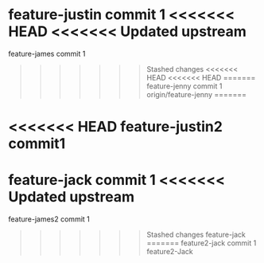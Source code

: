 feature-justin commit 1
<<<<<<< HEAD
<<<<<<< Updated upstream
=======
feature-james commit 1
>>>>>>> Stashed changes
<<<<<<< HEAD
<<<<<<< HEAD
=======
feature-jenny commit 1
>>>>>>> origin/feature-jenny
=======


<<<<<<< HEAD
feature-justin2 commit1
=======

feature-jack commit 1
<<<<<<< Updated upstream
=======
feature-james2 commit 1 
>>>>>>> Stashed changes
>>>>>>> feature-jack
=======
feature2-jack commit 1
>>>>>>> feature2-Jack
